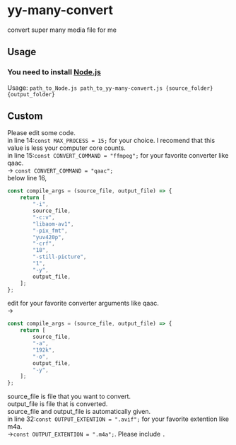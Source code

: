 # yy-many-convert
convert super many media file for me
## Usage  
### **You need to install [Node.js](https://nodejs.org/en)**  
Usage: `path_to_Node.js path_to_yy-many-convert.js {source_folder} {output_folder}`  
## Custom
Please edit some code.  
in line 14:`const MAX_PROCESS = 15;` for your choice. I recomend that this value is less your computer core counts.  
in line 15:`const CONVERT_COMMAND = "ffmpeg";` for your favorite converter like qaac.  
-> `const CONVERT_COMMAND = "qaac";`  
below line 16,
```js
const compile_args = (source_file, output_file) => {
    return [
        "-i",
        source_file,
        "-c:v",
        "libaom-av1",
        "-pix_fmt",
        "yuv420p",
        "-crf",
        "18",
        "-still-picture",
        "1",
        "-y",
        output_file,
    ];
};
```  
edit for your favorite converter arguments like qaac.  
->  
```js
const compile_args = (source_file, output_file) => {
    return [
        source_file,
        "-a",
        "192k",
        "-o",
        output_file,
        "-y",
    ];
};
```  
source_file is file that you want to convert.  
output_file is file that is converted.  
source_file and output_file is automatically given.  
in line 32:`const OUTPUT_EXTENTION = ".avif";` for your favorite extention like m4a.  
->`const OUTPUT_EXTENTION = ".m4a";`. Please include `.`  

